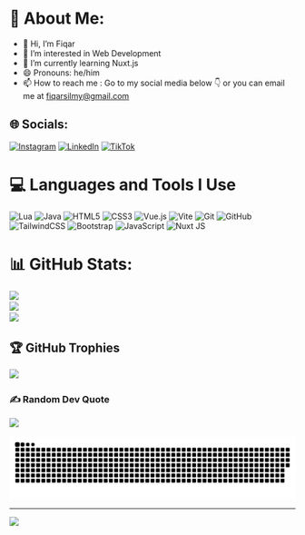 # 💫 About Me:
- 👋 Hi, I’m Fiqar<br>
- 👀 I’m interested in Web Development<br>
- 🌱 I’m currently learning Nuxt.js<br>
- 😄 Pronouns: he/him<br>
- 📫 How to reach me : Go to my social media below 👇 or  you can email me at fiqarsilmy@gmail.com


## 🌐 Socials:
[![Instagram](https://img.shields.io/badge/Instagram-%23E4405F.svg?logo=Instagram&logoColor=white)](https://instagram.com/fiqarsilmy) [![LinkedIn](https://img.shields.io/badge/LinkedIn-%230077B5.svg?logo=linkedin&logoColor=white)](https://www.linkedin.com/in/zulfiqar-silmy-setiawan-604190324/) [![TikTok](https://img.shields.io/badge/TikTok-%23000000.svg?logo=TikTok&logoColor=white)](https://tiktok.com/@gigogogi) 

# 💻 Languages and Tools I Use
![Lua](https://img.shields.io/badge/lua-%232C2D72.svg?style=for-the-badge&logo=lua&logoColor=white) ![Java](https://img.shields.io/badge/java-%23ED8B00.svg?style=for-the-badge&logo=openjdk&logoColor=white) ![HTML5](https://img.shields.io/badge/html5-%23E34F26.svg?style=for-the-badge&logo=html5&logoColor=white) ![CSS3](https://img.shields.io/badge/css3-%231572B6.svg?style=for-the-badge&logo=css3&logoColor=white) ![Vue.js](https://img.shields.io/badge/vue.js-%2335495e.svg?style=for-the-badge&logo=vuedotjs&logoColor=%234FC08D) ![Vite](https://img.shields.io/badge/vite-%23646CFF.svg?style=for-the-badge&logo=vite&logoColor=white) ![Git](https://img.shields.io/badge/git-%23F05033.svg?style=for-the-badge&logo=git&logoColor=white) ![GitHub](https://img.shields.io/badge/github-%23121011.svg?style=for-the-badge&logo=github&logoColor=white) ![TailwindCSS](https://img.shields.io/badge/tailwindcss-%2338B2AC.svg?style=for-the-badge&logo=tailwind-css&logoColor=white) ![Bootstrap](https://img.shields.io/badge/bootstrap-%238511FA.svg?style=for-the-badge&logo=bootstrap&logoColor=white) ![JavaScript](https://img.shields.io/badge/javascript-%23323330.svg?style=for-the-badge&logo=javascript&logoColor=%23F7DF1E) ![Nuxt JS](https://img.shields.io/badge/Nuxt-002E3B?style=for-the-badge&logo=nuxt.js&logoColor=#00DC82)
# 📊 GitHub Stats:
![](https://github-readme-stats.vercel.app/api?username=Fiqqar&theme=dark&hide_border=false&include_all_commits=false&count_private=false)<br/>
![](https://github-readme-streak-stats.herokuapp.com/?user=Fiqqar&theme=dark&hide_border=false)<br/>
![](https://github-readme-stats.vercel.app/api/top-langs/?username=Fiqqar&theme=dark&hide_border=false&include_all_commits=false&count_private=false&layout=compact)

## 🏆 GitHub Trophies
![](https://github-profile-trophy.vercel.app/?username=Fiqqar&theme=tokyonight&no-frame=false&no-bg=true&margin-w=4)

### ✍️ Random Dev Quote
![](https://quotes-github-readme.vercel.app/api?type=horizontal&theme=tokyonight)

<picture>
  <source media="(prefers-color-scheme: dark)" srcset="https://raw.githubusercontent.com/Fiqqar/Fiqqar/output/github-snake-dark.svg" />
  <source media="(prefers-color-scheme: light)" srcset="https://raw.githubusercontent.com/Fiqqar/Fiqqar/output/github-snake.svg" />
  <img alt="github-snake" src="https://raw.githubusercontent.com/Fiqqar/Fiqqar/output/github-snake.svg" />
</picture>

---
[![](https://visitcount.itsvg.in/api?id=Fiqqar&icon=0&color=0)](https://visitcount.itsvg.in)
